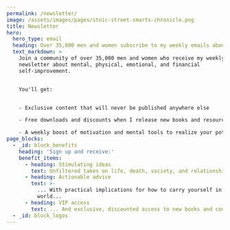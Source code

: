 ```yaml
---
permalink: /newsletter/
image: /assets/images/pages/stoic-street-smarts-chronicle.png
title: Newsletter
hero:
  hero_type: email
  heading: Over 35,000 men and women subscribe to my weekly emails about self-growth.
  text_markdown: >
    Join a community of over 35,000 men and women who receive my weekly
    newsletter about mental, physical, emotional, and financial
    self-improvement.


    You'll get:


    - Exclusive content that will never be published anywhere else

    - Free downloads and discounts when I release new books and resources

    - A weekly boost of motivation and mental tools to realize your potential
page_blocks:
  - _id: block_benefits
    heading: 'Sign up and receive:'
    benefit_items:
      - heading: Stimulating ideas
        text: Unfiltered takes on life, death, society, and relationships...
      - heading: Actionable advice
        text: >-
          ... With practical implications for how to carry yourself in the
          world...
      - heading: VIP access
        text: ... And exclusive, discounted access to new books and courses.
  - _id: block_logos
---
```

